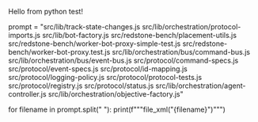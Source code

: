 Hello from python test!


<jexpand>
prompt = "src/lib/track-state-changes.js src/lib/orchestration/protocol-imports.js src/lib/bot-factory.js src/redstone-bench/placement-utils.js src/redstone-bench/worker-bot-proxy-simple-test.js src/redstone-bench/worker-bot-proxy.test.js src/lib/orchestration/bus/command-bus.js src/lib/orchestration/bus/event-bus.js src/protocol/command-specs.js src/protocol/event-specs.js src/protocol/id-mapping.js src/protocol/logging-policy.js src/protocol/protocol-tests.js src/protocol/registry.js src/protocol/status.js src/lib/orchestration/agent-controller.js src/lib/orchestration/objective-factory.js"

for filename in prompt.split(" "):
    print(f"""file_xml("{filename}")""")
<jexpand>
